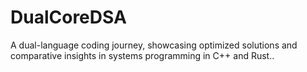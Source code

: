 # DualCoreDSA
A dual-language coding journey, showcasing optimized solutions and comparative insights in systems programming in C++ and Rust..

